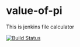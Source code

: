 # value-of-pi
This is jenkins file calculator

[![Build Status](http://20.243.25.214:8080/buildStatus/icon?job=Value-of-pi)](http://20.243.25.214:8080/job/Value-of-pi/badge/icon?style=plastic)
